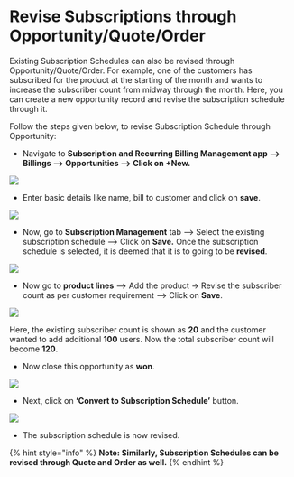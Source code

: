 # Revise Subscriptions through Opportunity/Quote/Order

Existing Subscription Schedules can also be revised through Opportunity/Quote/Order. For example, one of the customers has subscribed for the product at the starting of the month and wants to increase the subscriber count from midway through the month. Here, you can create a new opportunity record and revise the subscription schedule through it.&#x20;

Follow the steps given below, to revise Subscription Schedule through Opportunity:

* Navigate to **Subscription and Recurring Billing Management app --> Billings --> Opportunities --> Click on +New.**

![](<../../../.gitbook/assets/Opp to SS\_1 (1).png>)

* Enter basic details like name, bill to customer and click on **save**.

![](<../../../.gitbook/assets/Opp to SS\_2 (2).png>)

* Now, go to **Subscription Management** tab --> Select the existing subscription schedule --> Click on **Save.** Once the subscription schedule is selected, it is deemed that it is to going to be **revised**.

![](<../../../.gitbook/assets/Opp to SS\_3 (2).png>)

* Now go to **product lines** --> Add the product -> Revise the subscriber count as per customer requirement --> Click on **Save**.

![](<../../../.gitbook/assets/Opp to SS\_4 (3).png>)

Here, the existing subscriber count is shown as **20** and the customer wanted to add additional **100** users. Now the total subscriber count will become **120**.

* Now close this opportunity as **won**.

![](<../../../.gitbook/assets/Opp to SS\_5 (2).png>)

* Next, click on **‘Convert to Subscription Schedule’** button.

![](<../../../.gitbook/assets/Opp to SS\_6 (1).png>)

* The subscription schedule is now revised.

{% hint style="info" %}
**Note: Similarly, Subscription Schedules can be revised through Quote and Order as well.**
{% endhint %}







